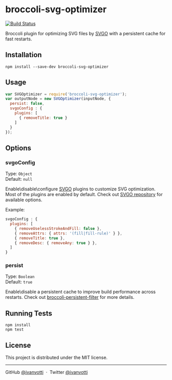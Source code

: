 # broccoli-svg-optimizer

[![Build Status](https://travis-ci.org/ivanvotti/broccoli-svg-optimizer.svg?branch=master)](https://travis-ci.org/ivanvotti/broccoli-svg-optimizer)

Broccoli plugin for optimizing SVG files by [SVGO](https://github.com/svg/svgo) with a persistent cache for fast restarts.

## Installation

`npm install --save-dev broccoli-svg-optimizer`

## Usage

```js
var SVGOptimizer = require('broccoli-svg-optimizer');
var outputNode = new SVGOptimizer(inputNode, {
  persist: false,
  svgoConfig : {
    plugins: [
      { removeTitle: true }
    ]
  }
});
```

## Options

### svgoConfig

Type: `Object`  
Default: `null`

Enable\disable\configure [SVGO](https://github.com/svg/svgo) plugins to customize SVG optimization. Most of the plugins are enabled by default. Check out [SVGO repository](https://github.com/svg/svgo/tree/master/plugins) for available options.

Example:

```js
svgoConfig : {
  plugins: [
    { removeUselessStrokeAndFill: false },
    { removeAttrs: { attrs: '(fill|fill-rule)' } },
    { removeTitle: true },
    { removeDesc: { removeAny: true } },
  ]
}
```

### persist

Type: `Boolean`  
Default: `true`

Enable\disable a persistent cache to improve build performance across restarts. Check out [broccoli-persistent-filter](https://github.com/stefanpenner/broccoli-persistent-filter) for more details.

## Running Tests

```
npm install
npm test
```

## License

This project is distributed under the MIT license.

---

GitHub [@ivanvotti](https://github.com/ivanvotti) &nbsp;&middot;&nbsp;
Twitter [@ivanvotti](https://twitter.com/ivanvotti)
